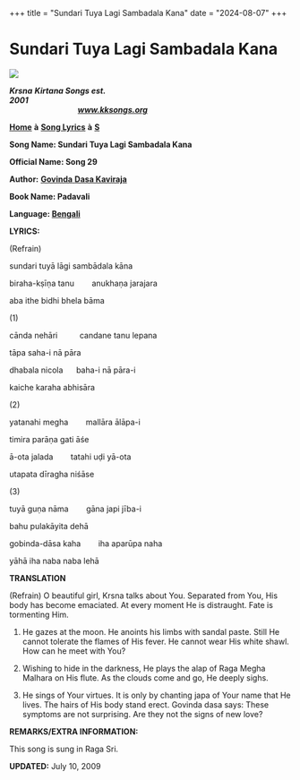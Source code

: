 +++
title = "Sundari Tuya Lagi Sambadala Kana"
date = "2024-08-07"
+++

# Sundari Tuya Lagi Sambadala Kana
**[![](http://kksongs.org/image_files/image002.jpg)](http://kksongs.org/)**

**_Krsna_** **_Kirtana Songs est. 2001_**                                                                                                                                                      **_www.kksongs.org_**

**[Home](http://kksongs.org/)** **à** **[Song Lyrics](http://kksongs.org/lyrics.html)** **à** **[S](http://kksongs.org/songs/song_s.html)**

**Song Name: Sundari Tuya Lagi Sambadala Kana**

**Official Name: Song 29**

**Author:** [**Govinda** **Dasa Kaviraja**](http://kksongs.org/authors/list/govindadasa.html)

**Book Name: Padavali**

**Language: [Bengali](http://kksongs.org/language/list/bengali.html)**

**LYRICS:**

(Refrain)

sundari tuyā lāgi sambādala kāna

biraha-kṣīṇa tanu        anukhaṇa jarajara

aba ithe bidhi bhela bāma

(1)

cānda nehāri          candane tanu lepana

tāpa saha-i nā pāra

dhabala nicola      baha-i nā pāra-i

kaiche karaha abhisāra

(2)

yatanahi megha        mallāra ālāpa-i

timira parāṇa gati āśe

ā-ota jalada        tatahi uḍi yā-ota

utapata dīragha niśāse

(3)

tuyā guṇa nāma        gāna japi jība-i

bahu pulakāyita dehā

gobinda-dāsa kaha        iha aparūpa naha

yāhā iha naba naba lehā

**TRANSLATION**

(Refrain) O beautiful girl, Krsna talks about You. Separated from You, His body has become emaciated. At every moment He is distraught. Fate is tormenting Him.

1) He gazes at the moon. He anoints his limbs with sandal paste. Still He cannot tolerate the flames of His fever. He cannot wear His white shawl. How can he meet with You?

2) Wishing to hide in the darkness, He plays the alap of Raga Megha Malhara on His flute. As the clouds come and go, He deeply sighs.

3) He sings of Your virtues. It is only by chanting japa of Your name that He lives. The hairs of His body stand erect. Govinda dasa says: These symptoms are not surprising. Are they not the signs of new love?

**REMARKS/EXTRA INFORMATION:**

This song is sung in Raga Sri.

**UPDATED:** July 10, 2009